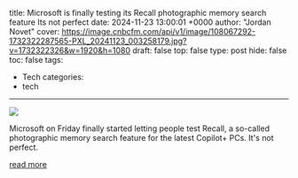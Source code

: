 title: Microsoft is finally testing its Recall photographic memory search feature Its not perfect
date: 2024-11-23 13:00:01 +0000
author: "Jordan Novet"
cover: https://image.cnbcfm.com/api/v1/image/108067292-1732322287565-PXL_20241123_003258179.jpg?v=1732322326&w=1920&h=1080
draft: false
top: false
type: post
hide: false
toc: false
tags:
  - Tech
categories:
  - tech
---

![](https://image.cnbcfm.com/api/v1/image/108067292-1732322287565-PXL_20241123_003258179.jpg?v=1732322326&w=1920&h=1080)

Microsoft on Friday finally started letting people test Recall, a so-called photographic memory search feature for the latest Copilot+ PCs. It's not perfect.

[read more](https://www.cnbc.com/2024/11/23/microsofts-recall-photographic-memory-search-has-issues-in-test-build.html)

